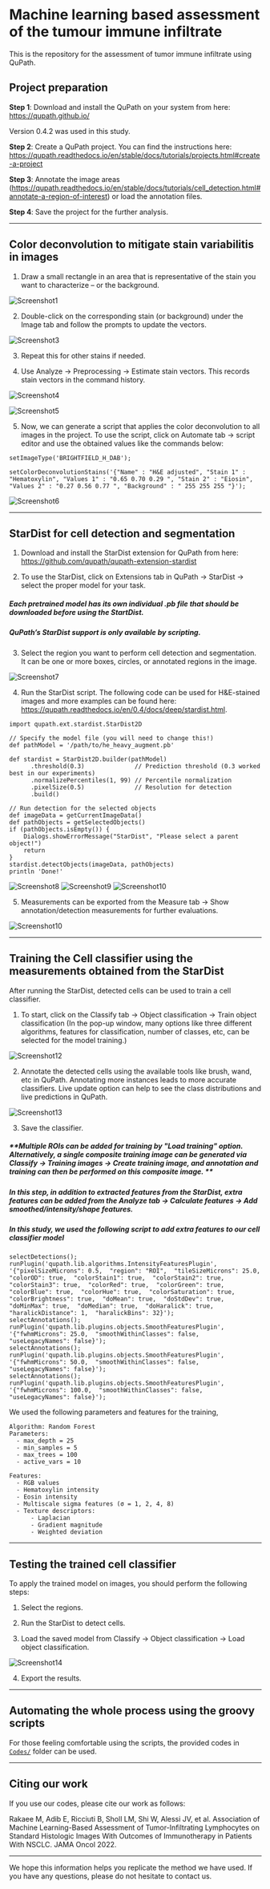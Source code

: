 # Machine learning based assessment of the tumour immune infiltrate

This is the repository for the assessment of tumor immune infiltrate using QuPath.

## **Project preparation**

**Step 1**: Download and install the QuPath on your system from here: https://qupath.github.io/

Version 0.4.2 was used in this study.

**Step 2**: Create a QuPath project. You can find the instructions here: https://qupath.readthedocs.io/en/stable/docs/tutorials/projects.html#create-a-project

**Step 3**: Annotate the image areas (https://qupath.readthedocs.io/en/stable/docs/tutorials/cell_detection.html#annotate-a-region-of-interest) or load the annotation files.

**Step 4**: Save the project for the further analysis.

-------------------------------------------------------------------------------------------------------------------

## **Color deconvolution** to mitigate stain variabilitis in images

1. Draw a small rectangle in an area that is representative of the stain you want to characterize – or the background.

![Screenshot1](Images/Liver2.png)

2. Double-click on the corresponding stain (or background) under the Image tab and follow the prompts to update the vectors.

![Screenshot3](Images/Liver3.png)

3. Repeat this for other stains if needed.

4. Use Analyze -> Preprocessing -> Estimate stain vectors. This records stain vectors in the command history.

![Screenshot4](Images/Liver4.png)

![Screenshot5](Images/Liver5.png)

5. Now, we can generate a script that applies the color deconvolution to all images in the project. To use the script, click on Automate tab -> script editor and use the obtained values like the commands below:

```setImageType('BRIGHTFIELD_H_DAB');```

```setColorDeconvolutionStains('{"Name" : "H&E adjusted", "Stain 1" : "Hematoxylin", "Values 1" : "0.65 0.70 0.29 ", "Stain 2" : "Eiosin", "Values 2" : "0.27 0.56 0.77 ", "Background" : " 255 255 255 "}');```

![Screenshot6](Images/Liver6.png)

-------------------------------------------------------------------------------------------------------------------

## **StarDist** for cell detection and segmentation

1. Download and install the StarDist extension for QuPath from here: https://github.com/qupath/qupath-extension-stardist

2. To use the StarDist, click on Extensions tab in QuPath -> StarDist -> select the proper model for your task.

##### **Each pretrained model has its own individual .pb file that should be downloaded before using the StartDist.**

##### **QuPath’s StarDist support is only available by scripting.**

3. Select the region you want to perform cell detection and segmentation. It can be one or more boxes, circles, or annotated regions in the image.

![Screenshot7](Images/Liver7.png)

4. Run the StarDist script. The following code can be used for H&E-stained images and more examples can be found here: https://qupath.readthedocs.io/en/0.4/docs/deep/stardist.html.

```
import qupath.ext.stardist.StarDist2D

// Specify the model file (you will need to change this!)
def pathModel = '/path/to/he_heavy_augment.pb'

def stardist = StarDist2D.builder(pathModel)
      .threshold(0.3)              // Prediction threshold (0.3 worked best in our experiments)
      .normalizePercentiles(1, 99) // Percentile normalization
      .pixelSize(0.5)              // Resolution for detection
      .build()

// Run detection for the selected objects
def imageData = getCurrentImageData()
def pathObjects = getSelectedObjects()
if (pathObjects.isEmpty()) {
    Dialogs.showErrorMessage("StarDist", "Please select a parent object!")
    return
}
stardist.detectObjects(imageData, pathObjects)
println 'Done!'
```

![Screenshot8](Images/Liver8.png) ![Screenshot9](Images/Liver9.png) ![Screenshot10](Images/Liver10.png)

5. Measurements can be exported from the Measure tab -> Show annotation/detection measurements for further evaluations.

![Screenshot10](Images/Liver11.png)

-------------------------------------------------------------------------------------------------------------------

## **Training the Cell classifier** using the measurements obtained from the StarDist

After running the StarDist, detected cells can be used to train a cell classifier.

1. To start, click on the Classify tab -> Object classification -> Train object classification
(In the pop-up window, many options like three different algorithms, features for classification, number of classes, etc, can be selected for the model training.)

![Screenshot12](Images/Liver12.png)

2. Annotate the detected cells using the available tools like brush, wand, etc in QuPath. Annotating more instances leads to more accurate classifiers. Live update option can help to see the class distributions and live predictions in QuPath.  

![Screenshot13](Images/Liver13.png)

3. Save the classifier.

##### **Multiple ROIs can be added for training by "Load training" option. Alternatively, a single composite training image can be generated via Classify -> Training images -> Create training image, and annotation and training can then be performed on this composite image. **
##### **In this step, in addition to extracted features from the StarDist, extra features can be added from the Analyze tab -> Calculate features -> Add smoothed/intensity/shape features.**
##### **In this study, we used the following script to add extra features to our cell classifier model**

```
selectDetections();
runPlugin('qupath.lib.algorithms.IntensityFeaturesPlugin', '{"pixelSizeMicrons": 0.5,  "region": "ROI",  "tileSizeMicrons": 25.0,  "colorOD": true,  "colorStain1": true,  "colorStain2": true,  "colorStain3": true,  "colorRed": true,  "colorGreen": true,  "colorBlue": true,  "colorHue": true,  "colorSaturation": true,  "colorBrightness": true,  "doMean": true,  "doStdDev": true,  "doMinMax": true,  "doMedian": true,  "doHaralick": true,  "haralickDistance": 1,  "haralickBins": 32}');
selectAnnotations();
runPlugin('qupath.lib.plugins.objects.SmoothFeaturesPlugin', '{"fwhmMicrons": 25.0,  "smoothWithinClasses": false,  "useLegacyNames": false}');
selectAnnotations();
runPlugin('qupath.lib.plugins.objects.SmoothFeaturesPlugin', '{"fwhmMicrons": 50.0,  "smoothWithinClasses": false,  "useLegacyNames": false}');
selectAnnotations();
runPlugin('qupath.lib.plugins.objects.SmoothFeaturesPlugin', '{"fwhmMicrons": 100.0,  "smoothWithinClasses": false,  "useLegacyNames": false}');
```

We used the following parameters and features for the training,

```
Algorithm: Random Forest
Parameters:
  - max_depth = 25
  - min_samples = 5
  - max_trees = 100
  - active_vars = 10

Features:
  - RGB values
  - Hematoxylin intensity
  - Eosin intensity
  - Multiscale sigma features (σ = 1, 2, 4, 8)
  - Texture descriptors:
      - Laplacian
      - Gradient magnitude
      - Weighted deviation
```

-------------------------------------------------------------------------------------------------------------------

## **Testing the trained cell classifier**

To apply the trained model on images, you should perform the following steps:

1. Select the regions.

2. Run the StarDist to detect cells.

3.  Load the saved model from Classify -> Object classification -> Load object classification.

![Screenshot14](Images/Liver14.png)

4. Export the results. 

-------------------------------------------------------------------------------------------------------------------

## **Automating the whole process** using the groovy scripts

For those feeling comfortable using the scripts, the provided codes in [`Codes/`](Codes/) folder can be used.

-------------------------------------------------------------------------------------------------------------------

## **Citing our work**

If you use our codes, please cite our work as follows:

Rakaee M, Adib E, Ricciuti B, Sholl LM, Shi W, Alessi JV, et al. Association of Machine Learning-Based Assessment of Tumor-Infiltrating Lymphocytes on Standard Histologic Images With Outcomes of Immunotherapy in Patients With NSCLC. JAMA Oncol 2022.

-------------------------------------------------------------------------------------------------------------------

We hope this information helps you replicate the method we have used. If you have any questions, please do not hesitate to contact us.






